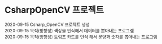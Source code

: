 # CsharpOpenCV 프로젝트
2020-09-15 Csharp_OpenCV 프로젝트 생성  
2020-09-15 목적(방향성) 색상을 인식해서 데이터를 뽑아내는 프로그램  
2020-09-15 목적(방향성) 트럼프 카드를 인식 해서 문양과 숫자를 뽑아내는 프로그램  
